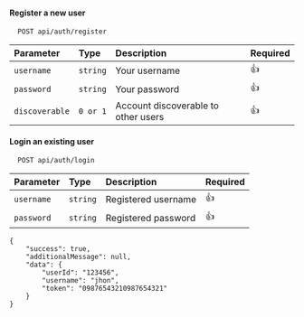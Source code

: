 #### Register a new user

```http
  POST api/auth/register
```

| Parameter      | Type     | Description                         | Required |
|:---------------|:---------|:------------------------------------|:---------|
| `username`     | `string` | Your username                       | 👍       | 
| `password`     | `string` | Your password                       | 👍       | 
| `discoverable` | `0 or 1` | Account discoverable to other users | 👍       | 

#### Login an existing user

```http
  POST api/auth/login
```

| Parameter      | Type     | Description                         | Required |
|:---------------|:---------|:------------------------------------|:---------|
| `username`     | `string` | Registered username                 | 👍       |
| `password`     | `string` | Registered password                 | 👍       |

```
{
    "success": true,
    "additionalMessage": null,
    "data": {
        "userId": "123456",
        "username": "jhon",
        "token": "09876543210987654321"
    }
}
```
